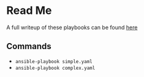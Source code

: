 # Read Me

A full writeup of these playbooks can be found [here](https://www.valewood.org/ansible-text-to-json/)

## Commands

* `ansible-playbook simple.yaml`
* `ansible-playbook complex.yaml`
